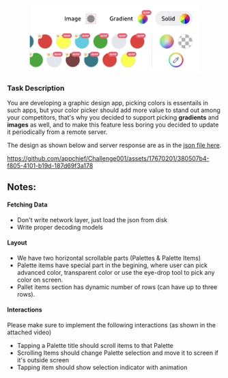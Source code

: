 <center><img width="400" src="assets/cover.png" title="cover"></img> </center>

### Task Description
You are developing a graphic design app, picking colors is essentails in such apps, but your color picker should add more value to stand out among your competitors, that's why you decided to support picking __gradients__ and __images__ as well, and to make this feature less boring you decided to update it periodically from a remote server.

The design as shown below and server response are as in the [json file here](/assets/data.json).

https://github.com/appchief/Challenge001/assets/17670201/380507b4-f805-4101-b19d-187d69f3a178


## Notes:

#### Fetching Data
- Don't write network layer, just load the json from disk
- Write proper decoding models

#### Layout
- We have two horizontal scrollable parts (Palettes & Palette Items)
- Palette items have special part in the begining, where user can pick advanced color, transparent color or use the eye-drop tool to pick any color on screen.
- Pallet items section has dynamic number of rows (can have up to three rows).

#### Interactions
Please make sure to implement the following interactions (as shown in the attached video)
- Tapping a Palette title should scroll items to that Palette
- Scrolling Items should change Palette selection and move it to screen if it's outside screen
- Tapping item should show selection indicator with animation
